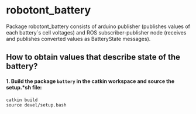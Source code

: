 # robotont_battery
Package robotont_battery consists of arduino publisher (publishes values of each battery`s cell voltages) and ROS subscriber-publisher node (receives and publishes converted values as BatteryState messages).
## How to obtain values that describe state of the battery?
#### 1. Build the package `battery` in the catkin workspace and source the setup.*sh file:
    catkin build 
    source devel/setup.bash 

